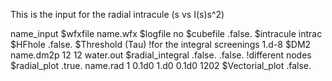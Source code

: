 This is the input for the radial intracule (s vs I(s)s^2)

name_input
$wfxfile
name.wfx
$logfile
no
$cubefile
.false.
$intracule
intrac
$HFhole
.false.
$Threshold (Tau) !for the integral screenings
1.d-8
$DM2
name.dm2p
12 12
water.out
$radial_integral
.false.
.false.    !different nodes
$radial_plot
.true.
name.rad
1
0.1d0 1.d0 0.1d0 1202
$Vectorial_plot
.false.
